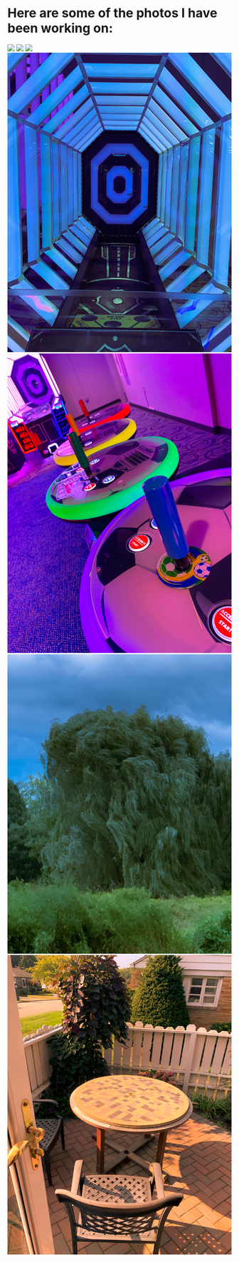 # Here are some of the photos I have been working on:
<img src="images/IMG_1966.jpg"/>
<img src="images/IMG_2996.jpg"/>
<img src="images/IMG_2998.jpg"/>
<img src="images/image0 (1)-2.jpg"/>
<img src="images/image2-2.jpg"/>
<img src="images/image6-2.jpg"/>
<img src="images/image8-2.jpg"/>
<img src=""/>

